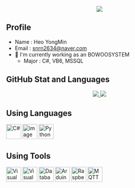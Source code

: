 <p align='center'>
  <a href="https://github.com/HeoYongmin">
    <img src="https://capsule-render.vercel.app/api?type=venom&height=270&color=gradient&text=Yongmin_GitHub&section=header&reversal=false&textBg=false&fontColor=005174&fontSize=40&animation=blinking&fontAlign=50"/>
  </a>
</p>


## Profile
- Name : Heo YongMin
- Email : snrn2634@naver.com
- 🔭 I'm currently working as an BOWOOSYSTEM
  - Major : C#, VB6, MSSQL
    
## GitHub Stat and Languages
<p align='center'>
  <a href="https://github.com/HeoYongmin">
    <img src="https://github-readme-stats.vercel.app/api?username=HeoYongmin&theme=tokyonight&show_icons=true"/>
    <img src="https://github-readme-stats.vercel.app/api/top-langs/?username=HeoYongmin&theme=tokyonight&layout=compact"/>
  </a>
</p>

## Using Languages
<p align='left'>
    <img height="40" src="https://img.icons8.com/?size=100&id=55251&format=png&color=000000" title="C#">
    <img height="40" alt="image" src="https://github.com/user-attachments/assets/7cf65718-fd1f-4113-adee-33d7beb406e7" title="VB">
    <img height="40" src="https://img.icons8.com/?size=100&id=13441&format=png&color=000000" title="Python">
</p>

## Using Tools
<p align='left'>
  <img height="40" src="https://img.icons8.com/?size=100&id=9OGIyU8hrxW5&format=png&color=000000" title="Visual Studio Code">
  <img height="40" src="https://img.icons8.com/?size=100&id=ezj3zaVtImPg&format=png&color=000000" title="Visual Studio">
  <img height="40" src="https://img.icons8.com/?size=100&id=NFQusZJ4neki&format=png&color=000000" title="Databases">
  
  <img height="40" src="https://img.icons8.com/?size=100&id=Of4lZV2lwBQI&format=png&color=000000" title="Arduino">
  <img height="40" src="https://img.icons8.com/?size=100&id=13443&format=png&color=000000" title="Raspberry Pi">
  <img height="40" src="https://mosquitto.org/stickers/mosquitto-mono.png" title="MQTT">
</p>

